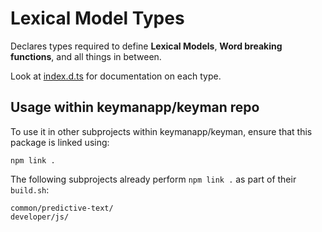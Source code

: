 Lexical Model Types
===================

Declares types required to define **Lexical Models**,
**Word breaking functions**, and all things in between.

Look at [index.d.ts](./index.d.ts) for documentation on each type.


Usage within keymanapp/keyman repo
----------------------------------

To use it in other subprojects within keymanapp/keyman, ensure that this
package is linked using:

    npm link .

The following subprojects already perform `npm link .` as part of their `build.sh`:

    common/predictive-text/
    developer/js/
